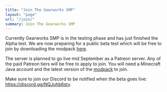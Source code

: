 ```yaml
---
title: "Join The Gearworks SMP"
layout: "page"
url: "/join/"
summary: Join The Gearworks SMP
---
```


Currently Gearworks SMP is in the testing phase and has just finished the Alpha test. We are now preparing for a public beta test which will be free to join by downloading the modpack [here](https://www.curseforge.com/minecraft/modpacks/create-gearworks).

The server is planned to go live mid September as a Patreon server. Any of the paid Patreon tiers will be free to apply to join. You will need a Minecraft Java account and the latest version of the [modpack](https://www.curseforge.com/minecraft/modpacks/create-gearworks) to join.

Make sure to join our Discord to be notified when the beta goes live: https://discord.gg/NQJuhb6stv.